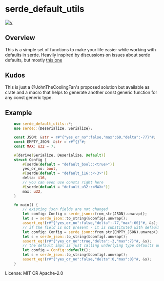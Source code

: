 # serde_default_utils

[![v](https://img.shields.io/badge/v-0.1.0-blueviolet)]()

## Overview
This is a simple set of functions to make your life easier while working with defaults in serde.
Heavily inspired by discussions on issues about serde defaults, but mostly [this one](https://github.com/serde-rs/serde/issues/368)

## Kudos
This is just a @JohnTheCoolingFan's proposed solution but available as crate and a macro that
helps to generate another const generic function for any const generic type.

## Example
```rust
    use serde_default_utils::*;
    use serde::{Deserialize, Serialize};

    const JSON: &str = r#"{"yes_or_no":false,"max":60,"delta":-77}"#;
    const EMPTY_JSON: &str = r#"{}"#;
    const MAX: u32 = 7;

    #[derive(Serialize, Deserialize, Default)]
    struct Config {
        #[serde(default = "default_bool::<true>")]
        yes_or_no: bool,
        #[serde(default = "default_i16::<-3>")]
        delta: i16,
        // you can even use consts right here
        #[serde(default = "default_u32::<MAX>")]
        max: u32,
    }

    fn main() {
        // existing json fields are not changed
        let config: Config = serde_json::from_str(JSON).unwrap();
        let s = serde_json::to_string(&config).unwrap();
        assert_eq!(r#"{"yes_or_no":false,"delta":-77,"max":60}"#, &s);
        // if the field is not present - it is substituted with defaults
        let config: Config = serde_json::from_str(EMPTY_JSON).unwrap();
        let s = serde_json::to_string(&config).unwrap();
        assert_eq!(r#"{"yes_or_no":true,"delta":-3,"max":7}"#, &s);
        // the default impl is just calling underlying type defaults unless you have a custom impl Default
        let config = Config::default();
        let s = serde_json::to_string(&config).unwrap();
        assert_eq!(r#"{"yes_or_no":false,"delta":0,"max":0}"#, &s);
    }

```

License: MIT OR Apache-2.0
